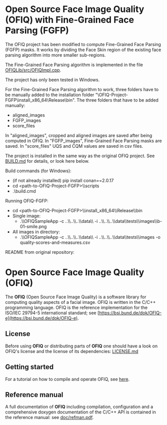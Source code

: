 # Open Source Face Image Quality (OFIQ) with Fine-Grained Face Parsing (FGFP)

The OFIQ project has been modified to compute Fine-Grained Face Parsing (FGFP) masks. It works by dividing the Face Skin region of the existing face parsing algorithm into more smaller sub-regions.

The Fine-Grained Face Parsing algorithm is implemented in the file [OFIQLib/src/OFIQImpl.cpp](OFIQLib/src/OFIQImpl.cpp).

The project has only been tested in Windows.

For the Fine-Grained Face Parsing algorithm to work, three folders have to be manually added to the installation folder "\OFIQ-Project-FGFP\install_x86_64\Release\bin\". The three folders that have to be added manually:
  - aligned_images
  - FGFP_images
  - score_files
    
In "aligned_images", cropped and aligned images are saved after being computed in OFIQ. In "FGFP_images", Fine-Grained Face Parsing masks are saved. In "score_files" UQS and CQM values are saved in csv files.

The project is installed in the same way as the original OFIQ project. See [BUILD.md](BUILD.md) for details, or look here below.

Build commands (for Windows):
  -  (if not already installed) pip install conan==2.0.17
  - cd \<path-to-OFIQ-Project-FGFP\>\\\\scripts
  - .\\build.cmd

Running OFIQ-FGFP:
  - cd \<path-to-OFIQ-Project-FGFP\>\\\\install_x86_64\\\\Release\\\\bin
  - Single image:
    - .\\\\OFIQSampleApp -c ..\\\\..\\\\..\\\\data\\\\ -i ..\\\\..\\\\..\\\\data\\\\tests\\\\images\\\\b-01-smile.png
  - All images in directory:
    - .\\\\OFIQSampleApp -c ..\\\\..\\\\..\\\\data\\\\ -i ..\\\\..\\\\..\\\\data\\\\tests\\\\images -o quality-scores-and-measures.csv

README from original repository:

# Open Source Face Image Quality (OFIQ)

The __OFIQ__ (Open Source Face Image Quality) is a software library for computing quality 
aspects of a facial image. OFIQ is written in the C/C++ programming language.
OFIQ is the reference implementation for the ISO/IEC 29794-5 international
standard; see [https://bsi.bund.de/dok/OFIQ-e](https://bsi.bund.de/dok/OFIQ-e).

## License
Before using __OFIQ__ or distributing parts of __OFIQ__ one should have a look
on OFIQ's license and the license of its dependencies: [LICENSE.md](LICENSE.md)
  
## Getting started
For a tutorial on how to compile and operate OFIQ, see [here](BUILD.md).

## Reference manual
A full documentation of __OFIQ__ including compilation, configuration and a comprehensive doxygen documentation of 
the C/C++ API is contained in the reference manual:
see [doc/refman.pdf](doc/refman.pdf).

